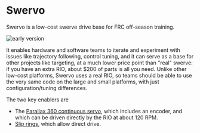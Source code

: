 Swervo
======

Swervo is a low-cost swerve drive base for FRC off-season training.

![early version](https://photos.app.goo.gl/G8Z8rcd6YYoeeCyH9)

It enables hardware and software teams to iterate and experiment with
issues like trajectory following, control tuning, and it can serve as
a base for other projects like targeting, at a much lower price point
than "real" swerve: if you have an extra RIO, about $200 of parts is
all you need.  Unlike other low-cost platforms, Swervo uses a real RIO,
so teams should be able to use the very same code on the large and small
platforms, with just configuration/tuning differences.

The two key enablers are

* The [Parallax 360 continuous servo](https://www.parallax.com/product/parallax-feedback-360-high-speed-servo/), which includes an encoder,
and which can be driven directly by the RIO at about 120 RPM. 
* [Slip rings](https://www.sparkfun.com/products/13065), which allow 
direct drive.
